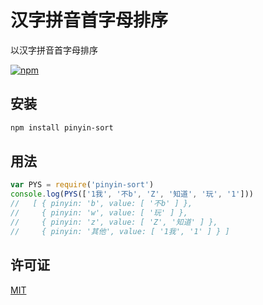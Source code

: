 # 汉字拼音首字母排序

以汉字拼音首字母排序

[![npm](https://img.shields.io/badge/npm-0.0.1-orange.svg)](https://www.npmjs.com/package/jcube-cli)

## 安装

```bash
npm install pinyin-sort
```

## 用法

```js
var PYS = require('pinyin-sort')
console.log(PYS(['1我', '不b', 'Z', '知道', '玩', '1']))
//   [ { pinyin: 'b', value: [ '不b' ] },
//     { pinyin: 'w', value: [ '玩' ] },
//     { pinyin: 'z', value: [ 'Z', '知道' ] },
//     { pinyin: '其他', value: [ '1我', '1' ] } ]
```

## 许可证

[MIT](http://hotoo.mit-license.org/)